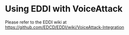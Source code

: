 ﻿# Using EDDI with VoiceAttack

Please refer to the EDDI wiki at https://github.com/EDCD/EDDI/wiki/VoiceAttack-Integration
